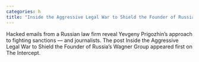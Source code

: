 ```yaml
---
categories: h
title: "Inside the Aggressive Legal War to Shield the Founder of Russia’s Wagner Group"
---
```

Hacked emails from a Russian law firm reveal Yevgeny Prigozhin’s approach to fighting sanctions — and journalists.
The post Inside the Aggressive Legal War to Shield the Founder of Russia’s Wagner Group appeared first on The Intercept.
